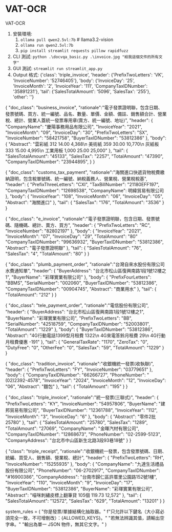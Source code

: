 # VAT-OCR
VAT-OCR
1. 安裝環境:
    1. `ollama pull qwen2.5vl:7b` # llama3.2-vision
    2. `ollama run qwen2.5vl:7b`
    3. `pip install streamlit requests pillow rapidfuzz`
2. CLI 測試: `python .\docvqa_basic.py .\invoice.jpg "給我這個文件的所有文字"`
3. GUI 測試: `streamlit run streamlit_app.py`
4. Output 格式: {'class': 'triple_invoice', 'header': {'PrefixTwoLetters': 'VK', 'InvoiceNumber': '52746405'}, 'body': {'InvoiceDay': '25', 'InvoiceMonth': '2', 'InvoiceYear': '111', 'CompanyTaxIDNumber': '35891231'}, 'tail': {'SalesTotalAmount': '5096', 'SalesTax': '255'}, 'other': ''}

{
    "doc_class": "business_invoice",
    "rationale":"電子發票證明聯，包含日期、發票號碼、買方、統一編號、品名、數量、單價、金額、備註、銷售額合計、營業稅、總計、營業人蓋統一發票專用章(賣方、統一編號、地址)",
    "header": {
        "CompanyName": "慶陽事務用品有限公司",
        "InvoiceYear": "2021",
        "InvoiceMonth": "09",
        "InvoiceDay": "30",
        "PrefixTwoLetters": "SX",
        "InvoiceNumber": "58421758",
        "BuyerTaxIDNumber": "53812386"
    },
    "body": {
        "Abstract": "雲彩紙 312 14.00 4,368\n 美術紙 359 30.00 10,770\n 灰紙板 333 15.00 4,995\n 工業用板 1,000 25.00 25,000"
    },
    "tail": {
        "SalesTotalAmount": "45133",
        "SalesTax": "2257",
        "TotalAmount": "47390",
        "CompanyTaxIDNumber": "23944895",
    }
}

{
    "doc_class": "customs_tax_payment",
    "rationale":"海關進口快遞貨物稅費繳納證明，包含稅單號碼、統一編號、納稅義務人、營業稅、營業稅稅基",
    "header": {
        "PrefixThreeLetters": "CXI",
        "TaxBillNumber": "21180EFF197",
        "CompanyTaxIDNumber": "12698538",
        "CompanyName": 明緯貿易有限公司
    },
    "body": {
        "InvoiceYear": "108",
        "InvoiceMonth": "06",
        "InvoiceDay": "05",
        "Abstract": "海關進口"
    },
    "tail": {
        "SalesTax": "176",
        "TotalAmount": "3536"
    }
}

{
    "doc_class": "e_invoice",
    "rationale":"電子發票證明聯，包含日期、發票號碼、隨機碼、總計、賣方、買方",
    "header": {
        "PrefixTwoLetters": "RC",
        "InvoiceNumber": "82802197"
    },
    "body": {
        "InvoiceYear": "2021",
        "InvoiceMonth": "07",
        "InvoiceDay": "29",
        "TotalAmount": "80"
        "CompanyTaxIDNumber": "99636932",
        "BuyerTaxIDNumber": "53812386",
        "Abstract": "電子發票證明聯"
    },
    "tail": {
        "SalesTotalAmount": "76",
        "SalesTax": "4",
        "TotalAmount": "80"
    }
}

{
    "doc_class": "plumb_payment_order",
    "rationale":"台灣自來水股份有限公司水費通知單",
    "header": {
        "BuyerAddress": "台北市松山區復興南路1段1號12樓之1",
        "BuyerName": "彩琿實業有限公司"
    },
    "body": {
        "PrefixFourLetters": "BBMS",
        "SerialNumber": "002060",
        "BuyerTaxIDNumber": "53812386",
        "CompanyTaxIDNumber": "00904745",
        "Abstract": "商業用水"
    },
    "tail": {
        "TotalAmount": "212"
    }
}

{
    "doc_class": "tele_payment_order",
    "rationale":"電信股份有限公司",
    "header": {
        "BuyerAddress": "台北市松山區復興南路1段1號12樓之1",
        "BuyerName": "彩琿實業有限公司",
        "PrefixTwoLetters": "BB",
        "SerialNumber": "42518759",
        "CompanyTaxIDNumber": "52003801",
        "TotalAmount": "1229"
    },
    "body": {
        "BuyerTaxIDNumber": "53812386",
        "Abstract": "4G行動電話1399型月租費 1322\n 4G來電答鈴月租費 29\n 4G行動月租費優惠 -191"
    },
    "tail": {
        "GeneralTaxRate": "1170",
        "ZeroTax": "0",
        "DutyFree": "0",
        "OtherFee": "0",
        "SalesTax": "59",
        "TotalAmount": "1229"
    }
}

{
    "doc_class": "tradition_invoice",
    "rationale":"收銀機統一發票(收執聯)",
    "header": {
        "PrefixTwoLetters": "FY",
        "InvoiceNumber": "03779651"
    },
    "body": {
        "CompanyTaxIDNumber": "66266727",
        "PhoneNumber": "(02)2392-4578",
        "InvoiceYear": "2024",
        "InvoiceMonth": "12",
        "InvoiceDay": "06",
        "Abstract": "麵包"
    },
    "tail": {
        "TotalAmount": "195"
    }
}

{
    "doc_class": "triple_invoice",
    "rationale":"統一發票(三聯式)",
    "header": {
        "PrefixTwoLetters": "KY",
        "InvoiceNumber": "54957806",
        "BuyerName": "建邦貿易有限公司",
        "BuyerTaxIDNumber": "12361788",
        "InvoiceYear": "112",
        "InvoiceMonth": "3",
        "InvoiceDay": "6"
    },
    "body": {
        "Abstract": "零件2批 25780"
    },
    "tail": {
        "SalesTotalAmount": "25780",
        "SalesTax": "1289",
        "TotalAmount": "27069",
        "CompanyName": "金暉汽材有限公司",
        "CompanyTaxIDNumber": "12868673",
        "PhoneNumber": "02-2599-5123",
        "CompanyAddress": "台北市中山區新生北路3段93巷18號"
    }
}

{
    "class": "triple_receipt",
    "rationale":"收銀機統一發票，包含發票號碼、日期、統編、買受人、銷售額、營業稅、總計",
    "header": {
        "PrefixTwoLetters": "RH",
        "InvoiceNumber": "15255935"
    },
    "body": {
        "CompanyName": "九達生活禮品股份有限公司",
        "PhoneNumber": "06-2702917",
        "CompanyTaxIDNumber": "#16900386",
        "CompanyAddress": "台南市歸仁區許厝里公園路152號1樓",
        "InvoiceYear": "110",
        "InvoiceMonth": "9",
        "InvoiceDay": "17",
        "BuyerTaxIDNumber": "53812386",
        "BuyerName": "彩琿實業有限公司",
        "Abstract": "喵咪刺繡皮標上翻筆貸 105個 119.73 12,572"
    },
    "tail": {
        "SalesTotalAmount": "12572",
        "SalesTax": "629",
        "TotalAmount": "13201"
    }
}

system_rules = (
  "你是發票/單據結構化抽取器。"
  f"只允許以下鍵名（大小寫必須完全一致，不可增刪改）：{ALLOWED_KEYS}。"
  "若無法辨識其值，請輸出空字串。"
  "輸出為單一 JSON 物件，無其它文字。"
)
